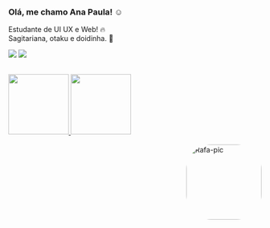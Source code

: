 ### Olá, me chamo Ana Paula! ☺️

Estudante de UI UX e Web! 🔥 <br>
Sagitariana, otaku e doidinha. 🥰 <br>

<div>
 <a href="https://www.behance.net/anapaulaabreu" target="_blank"><img src="https://img.shields.io/badge/-Behance-red" target="_blank"></a>
 <a href="https://www.linkedin.com/in/aninhabreu/" target="_blank"><img src="https://img.shields.io/badge/-LinkedIn-blue" target="_blank"></a>
  </div>
  
   ##

<div align="left">
  <a href="https://github.com/Aninhabreu">
  <img height="120em" src="https://github-readme-stats.vercel.app/api?username=Aninhabreu&show_icons=true&theme=onedark&include_all_commits=true&count_private=true"/>
  <img height="120em" src="https://github-readme-stats.vercel.app/api/top-langs/?username=Aninhabreu&layout=compact&langs_count=7&theme=onedark"/>
</div><br>

  
<img align="right" alt="Rafa-pic" height="150" style="border-radius:50px;" src="https://pa1.narvii.com/6479/9747b7158d4a21faaaebabc9e3a88880bb1f45a7_hq.gif">
  
